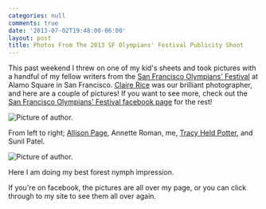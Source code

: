 ```yaml
---
categories: null
comments: true
date: '2013-07-02T19:48:00-06:00'
layout: post
title: Photos From The 2013 SF Olympians' Festival Publicity Shoot
---
```


This past weekend I threw on one of my kid's sheets and took pictures with a handful of my fellow writers from the [San Francisco Olympians' Festival](http://www.sfolympians.com/) at Alamo Square in San Francisco. [Claire Rice](http://claireannrice.blogspot.com/) was our brilliant photographer, and here are a couple of pictures! If you want to see more, check out the [San Francisco Olympians' Festival facebook page](https://www.facebook.com/pages/San-Francisco-Olympians-Festival/282661841972?fref=ts) for the rest!

![Picture of author.](/images/sleepy_gods.jpg)

From left to right; [Allison Page](https://twitter.com/AllisonLynnPage), Annette Roman, me, [Tracy Held Potter](https://www.facebook.com/TracyHeldPotter?fref=ts), and Sunil Patel.

![Picture of author.](/images/me_goddess.jpg)

Here I am doing my best forest nymph impression.

If you're on facebook, the pictures are all over my page, or you can click through to my site to see them all over again.
